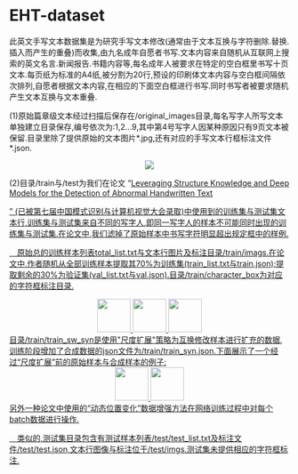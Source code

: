# EHT-dataset

此英文手写文本数据集是为研究手写文本修改(通常由于文本互换与字符删除.替换.插入而产生的重叠)而收集,由九名成年自愿者书写.文本内容来自随机从互联网上搜索的英文名言.新闻报告.书籍内容等,每名成年人被要求在特定的空白框里书写十页文本.每页纸为标准的A4纸,被分割为20行,预设的印刷体文本内容与空白框间隔依次排列,自愿者根据文本内容,在相应的下面空白框进行书写.同时书写者被要求随机产生文本互换与文本重叠.

(1)原始篇章级文本经过扫描后保存在/original_images目录,每名写字人所写文本单独建立目录保存,编号依次为:1,2...9,其中第4号写字人因某种原因只有9页文本被保留.目录里除了提供原始的文本图片*.jpg,还有对应的手写文本行框标注文件*.json.
<div align=center>
<img src=https://github.com/Wukong90/EHT-dataset/blob/main/original_images/page_sample.png>
</div>


(2)目录/train与/test为我们在论文
“<a href="https://arxiv.org/pdf/2410.11670">Leveraging Structure Knowledge and Deep Models for the Detection of Abnormal Handwritten Text</p>”
(已被第七届中国模式识别与计算机视觉大会录取)中使用到的训练集与测试集文本行,训练集与测试集来自不同的写字人,即同一写字人的样本不可能同时出现的训练集与测试集.在论文中,我们滤掉了原始样本中书写字符明显超出规定框中的样例.

&emsp;原始总的训练样本列表total_list.txt与文本行图片及标注目录/train/imags.在论文中,作者随机从全部训练样本提取其70%为训练集(train_list.txt与train.json);提取剩余的30%为验证集(val_list.txt与val.json).目录/train/character_box为对应的字符框标注目录.

<div align=center>
<img src=https://github.com/Wukong90/EHT-dataset/blob/main/train/sample_sw.png height=60>
  
<img src=https://github.com/Wukong90/EHT-dataset/blob/main/train/sample_ov.png height=60>

<img src=https://github.com/Wukong90/EHT-dataset/blob/main/train/sample_char.png height=60>
</div>
目录/train/train_sw_syn是使用"尺度扩展"策略为互换修改样本进行扩充的数据,训练阶段增加了合成数据的json文件为/train/train_syn.json.下面展示了一个经过“尺度扩展”前的原始样本与合成样本的例子:
<div align=center>
<img src=https://github.com/Wukong90/EHT-dataset/blob/main/train/sample_sw_ori.png height=60>

<img src=https://github.com/Wukong90/EHT-dataset/blob/main/train/sample_sw_ori_syn.png height=60>
</div>
另外一种论文中使用的“动态位置变化”数据增强方法在网络训练过程中对每个batch数据进行操作.

&emsp;类似的,测试集目录包含有测试样本列表/test/test_list.txt及标注文件/test/test.json,文本行图像与标注位于/test/imgs.测试集未提供相应的字符框标注.
